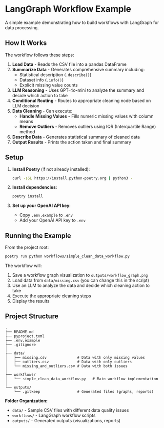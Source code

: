 # LangGraph Workflow Example

A simple example demonstrating how to build workflows with LangGraph for data processing.

## How It Works

The workflow follows these steps:

1. **Load Data** - Reads the CSV file into a pandas DataFrame
2. **Summarize Data** - Generates comprehensive summary including:
   - Statistical description (`.describe()`)
   - Dataset info (`.info()`)
   - Explicit missing value counts
3. **LLM Reasoning** - Uses GPT-4o-mini to analyze the summary and decide which action to take
4. **Conditional Routing** - Routes to appropriate cleaning node based on LLM decision
5. **Data Cleaning** - Can execute:
   - **Handle Missing Values** - Fills numeric missing values with column means
   - **Remove Outliers** - Removes outliers using IQR (Interquartile Range) method
6. **Describe Data** - Generates statistical summary of cleaned data
7. **Output Results** - Prints the action taken and final summary

## Setup

1. **Install Poetry** (if not already installed):
   ```bash
   curl -sSL https://install.python-poetry.org | python3 -
   ```

2. **Install dependencies**:
   ```bash
   poetry install
   ```

3. **Set up your OpenAI API key**:
   - Copy `.env.example` to `.env`
   - Add your OpenAI API key to `.env`

## Running the Example

From the project root:
```bash
poetry run python workflows/simple_clean_data_workflow.py
```

The workflow will:
1. Save a workflow graph visualization to `outputs/workflow_graph.png`
2. Load data from `data/missing.csv` (you can change this in the script)
3. Use an LLM to analyze the data and decide which cleaning action to take
4. Execute the appropriate cleaning steps
5. Display the results

## Project Structure

```
.
├── README.md
├── pyproject.toml
├── .env.example
├── .gitignore
│
├── data/
│   ├── missing.csv              # Data with only missing values
│   ├── outliers.csv             # Data with only outliers
│   └── missing_and_outliers.csv # Data with both issues
│
├── workflows/
│   └── simple_clean_data_workflow.py   # Main workflow implementation
│
└── outputs/
    └── .gitkeep                 # Generated files (graphs, reports)
```

**Folder Organization:**
- `data/` - Sample CSV files with different data quality issues
- `workflows/` - LangGraph workflow scripts
- `outputs/` - Generated outputs (visualizations, reports)
